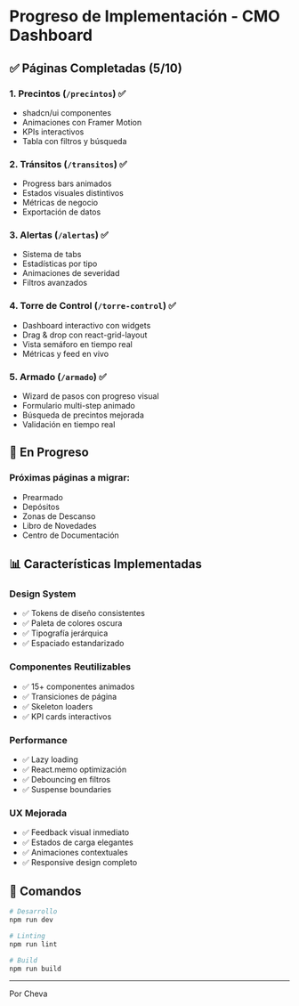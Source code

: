 # Progreso de Implementación - CMO Dashboard

## ✅ Páginas Completadas (5/10)

### 1. **Precintos** (`/precintos`) ✅
- shadcn/ui componentes
- Animaciones con Framer Motion
- KPIs interactivos
- Tabla con filtros y búsqueda

### 2. **Tránsitos** (`/transitos`) ✅
- Progress bars animados
- Estados visuales distintivos
- Métricas de negocio
- Exportación de datos

### 3. **Alertas** (`/alertas`) ✅
- Sistema de tabs
- Estadísticas por tipo
- Animaciones de severidad
- Filtros avanzados

### 4. **Torre de Control** (`/torre-control`) ✅
- Dashboard interactivo con widgets
- Drag & drop con react-grid-layout
- Vista semáforo en tiempo real
- Métricas y feed en vivo

### 5. **Armado** (`/armado`) ✅
- Wizard de pasos con progreso visual
- Formulario multi-step animado
- Búsqueda de precintos mejorada
- Validación en tiempo real

## 🔄 En Progreso

### Próximas páginas a migrar:
- Prearmado
- Depósitos
- Zonas de Descanso
- Libro de Novedades
- Centro de Documentación

## 📊 Características Implementadas

### Design System
- ✅ Tokens de diseño consistentes
- ✅ Paleta de colores oscura
- ✅ Tipografía jerárquica
- ✅ Espaciado estandarizado

### Componentes Reutilizables
- ✅ 15+ componentes animados
- ✅ Transiciones de página
- ✅ Skeleton loaders
- ✅ KPI cards interactivos

### Performance
- ✅ Lazy loading
- ✅ React.memo optimización
- ✅ Debouncing en filtros
- ✅ Suspense boundaries

### UX Mejorada
- ✅ Feedback visual inmediato
- ✅ Estados de carga elegantes
- ✅ Animaciones contextuales
- ✅ Responsive design completo

## 🚀 Comandos

```bash
# Desarrollo
npm run dev

# Linting
npm run lint

# Build
npm run build
```

---
Por Cheva